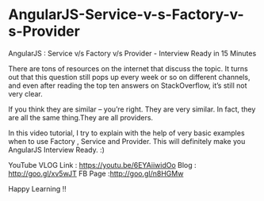 # AngularJS-Service-v-s-Factory-v-s-Provider
 AngularJS : Service v/s Factory v/s Provider - Interview Ready in 15 Minutes

There are tons of resources on the internet that discuss the topic. It turns out that this question still pops up every week or so on different channels, and even after reading the top ten answers on StackOverflow, it’s still not very clear.

If you think they are similar – you’re right. They are very similar. In fact, they are all the same thing.They are all providers. 

In this video tutorial, I try to explain with the help of very basic examples when to use Factory , Service and Provider. This will definitely make you AngularJS Interview Ready. :)

YouTube VLOG Link : https://youtu.be/6EYAiiwidOo
Blog : http://goo.gl/xv5wJT
FB Page :http://goo.gl/n8HGMw

Happy Learning !!
